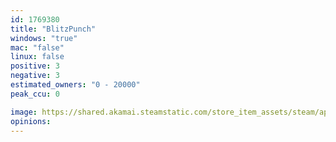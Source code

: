 ```yaml
---
id: 1769380
title: "BlitzPunch"
windows: "true"
mac: "false"
linux: false
positive: 3
negative: 3
estimated_owners: "0 - 20000"
peak_ccu: 0

image: https://shared.akamai.steamstatic.com/store_item_assets/steam/apps/1769380/header.jpg?t=1667395260
opinions:
---
```

